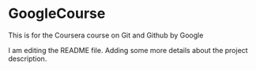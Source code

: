 # GoogleCourse
This is for the Coursera course on Git and Github by Google


I am editing the README file. Adding some more details about the project description.
